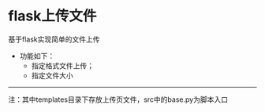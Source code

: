 # flask上传文件
基于flask实现简单的文件上传
- 功能如下：
    -  指定格式文件上传；
    -  指定文件大小
---
  注：其中templates目录下存放上传页文件，src中的base.py为脚本入口
